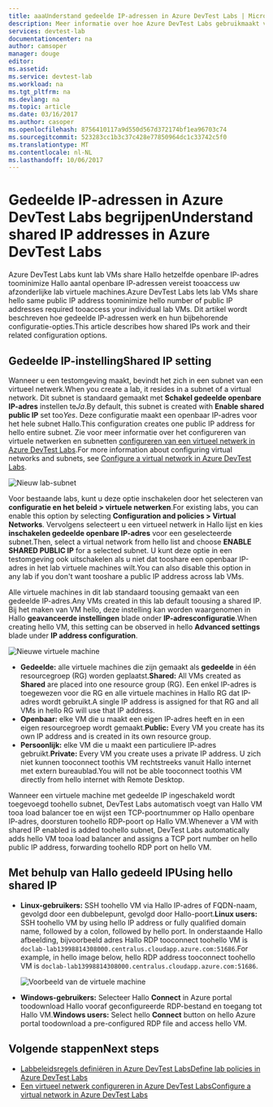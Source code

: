 ```yaml
---
title: aaaUnderstand gedeelde IP-adressen in Azure DevTest Labs | Microsoft Docs
description: Meer informatie over hoe Azure DevTest Labs gebruikmaakt van gedeelde IP-adressen toominimize Hallo openbare IP-adressen vereist tooaccess uw lab virtuele machines.
services: devtest-lab
documentationcenter: na
author: camsoper
manager: douge
editor: 
ms.assetid: 
ms.service: devtest-lab
ms.workload: na
ms.tgt_pltfrm: na
ms.devlang: na
ms.topic: article
ms.date: 03/16/2017
ms.author: casoper
ms.openlocfilehash: 8756410117a9d550d567d372174bf1ea96703c74
ms.sourcegitcommit: 523283cc1b3c37c428e77850964dc1c33742c5f0
ms.translationtype: MT
ms.contentlocale: nl-NL
ms.lasthandoff: 10/06/2017
---
```

# <a name="understand-shared-ip-addresses-in-azure-devtest-labs"></a><span data-ttu-id="be7d1-103">Gedeelde IP-adressen in Azure DevTest Labs begrijpen</span><span class="sxs-lookup"><span data-stu-id="be7d1-103">Understand shared IP addresses in Azure DevTest Labs</span></span>

<span data-ttu-id="be7d1-104">Azure DevTest Labs kunt lab VMs share Hallo hetzelfde openbare IP-adres toominimize Hallo aantal openbare IP-adressen vereist tooaccess uw afzonderlijke lab virtuele machines.</span><span class="sxs-lookup"><span data-stu-id="be7d1-104">Azure DevTest Labs lets lab VMs share hello same public IP address toominimize hello number of public IP addresses required tooaccess your individual lab VMs.</span></span>  <span data-ttu-id="be7d1-105">Dit artikel wordt beschreven hoe gedeelde IP-adressen werk en hun bijbehorende configuratie-opties.</span><span class="sxs-lookup"><span data-stu-id="be7d1-105">This article describes how shared IPs work and their related configuration options.</span></span>

## <a name="shared-ip-setting"></a><span data-ttu-id="be7d1-106">Gedeelde IP-instelling</span><span class="sxs-lookup"><span data-stu-id="be7d1-106">Shared IP setting</span></span>

<span data-ttu-id="be7d1-107">Wanneer u een testomgeving maakt, bevindt het zich in een subnet van een virtueel netwerk.</span><span class="sxs-lookup"><span data-stu-id="be7d1-107">When you create a lab, it resides in a subnet of a virtual network.</span></span>  <span data-ttu-id="be7d1-108">Dit subnet is standaard gemaakt met **Schakel gedeelde openbare IP-adres** instellen te*Ja*.</span><span class="sxs-lookup"><span data-stu-id="be7d1-108">By default, this subnet is created with **Enable shared public IP** set too*Yes*.</span></span>  <span data-ttu-id="be7d1-109">Deze configuratie maakt een openbaar IP-adres voor het hele subnet Hallo.</span><span class="sxs-lookup"><span data-stu-id="be7d1-109">This configuration creates one public IP address for hello entire subnet.</span></span>  <span data-ttu-id="be7d1-110">Zie voor meer informatie over het configureren van virtuele netwerken en subnetten [configureren van een virtueel netwerk in Azure DevTest Labs](devtest-lab-configure-vnet.md).</span><span class="sxs-lookup"><span data-stu-id="be7d1-110">For more information about configuring virtual networks and subnets, see [Configure a virtual network in Azure DevTest Labs](devtest-lab-configure-vnet.md).</span></span>

![Nieuw lab-subnet](media/devtest-lab-shared-ip/lab-subnet.png)

<span data-ttu-id="be7d1-112">Voor bestaande labs, kunt u deze optie inschakelen door het selecteren van **configuratie en het beleid > virtuele netwerken**.</span><span class="sxs-lookup"><span data-stu-id="be7d1-112">For existing labs, you can enable this option by selecting **Configuration and policies > Virtual Networks**.</span></span> <span data-ttu-id="be7d1-113">Vervolgens selecteert u een virtueel netwerk in Hallo lijst en kies **inschakelen gedeelde openbare IP-adres** voor een geselecteerde subnet.</span><span class="sxs-lookup"><span data-stu-id="be7d1-113">Then, select a virtual network from hello list and choose **ENABLE SHARED PUBLIC IP** for a selected subnet.</span></span> <span data-ttu-id="be7d1-114">U kunt deze optie in een testomgeving ook uitschakelen als u niet dat tooshare een openbaar IP-adres in het lab virtuele machines wilt.</span><span class="sxs-lookup"><span data-stu-id="be7d1-114">You can also disable this option in any lab if you don't want tooshare a public IP address across lab VMs.</span></span>

<span data-ttu-id="be7d1-115">Alle virtuele machines in dit lab standaard toousing gemaakt van een gedeelde IP-adres.</span><span class="sxs-lookup"><span data-stu-id="be7d1-115">Any VMs created in this lab default toousing a shared IP.</span></span>  <span data-ttu-id="be7d1-116">Bij het maken van VM hello, deze instelling kan worden waargenomen in Hallo **geavanceerde instellingen** blade onder **IP-adresconfiguratie**.</span><span class="sxs-lookup"><span data-stu-id="be7d1-116">When creating hello VM, this setting can be observed in hello **Advanced settings** blade under **IP address configuration**.</span></span>

![Nieuwe virtuele machine](media/devtest-lab-shared-ip/new-vm.png)

- <span data-ttu-id="be7d1-118">**Gedeelde:** alle virtuele machines die zijn gemaakt als **gedeelde** in één resourcegroep (RG) worden geplaatst.</span><span class="sxs-lookup"><span data-stu-id="be7d1-118">**Shared:** All VMs created as **Shared** are placed into one resource group (RG).</span></span> <span data-ttu-id="be7d1-119">Een enkel IP-adres is toegewezen voor die RG en alle virtuele machines in Hallo RG dat IP-adres wordt gebruikt.</span><span class="sxs-lookup"><span data-stu-id="be7d1-119">A single IP address is assigned for that RG and all VMs in hello RG will use that IP address.</span></span>
- <span data-ttu-id="be7d1-120">**Openbaar:** elke VM die u maakt een eigen IP-adres heeft en in een eigen resourcegroep wordt gemaakt.</span><span class="sxs-lookup"><span data-stu-id="be7d1-120">**Public:** Every VM you create has its own IP address and is created in its own resource group.</span></span>
- <span data-ttu-id="be7d1-121">**Persoonlijk:** elke VM die u maakt een particuliere IP-adres gebruikt.</span><span class="sxs-lookup"><span data-stu-id="be7d1-121">**Private:** Every VM you create uses a private IP address.</span></span> <span data-ttu-id="be7d1-122">U zich niet kunnen tooconnect toothis VM rechtstreeks vanuit Hallo internet met extern bureaublad.</span><span class="sxs-lookup"><span data-stu-id="be7d1-122">You will not be able tooconnect toothis VM directly from hello internet with Remote Desktop.</span></span>

<span data-ttu-id="be7d1-123">Wanneer een virtuele machine met gedeelde IP ingeschakeld wordt toegevoegd toohello subnet, DevTest Labs automatisch voegt van Hallo VM tooa load balancer toe en wijst een TCP-poortnummer op Hallo openbare IP-adres, doorsturen toohello RDP-poort op Hallo VM.</span><span class="sxs-lookup"><span data-stu-id="be7d1-123">Whenever a VM with shared IP enabled is added toohello subnet, DevTest Labs automatically adds hello VM tooa load balancer and assigns a TCP port number on hello public IP address, forwarding toohello RDP port on hello VM.</span></span>  

## <a name="using-hello-shared-ip"></a><span data-ttu-id="be7d1-124">Met behulp van Hallo gedeeld IP</span><span class="sxs-lookup"><span data-stu-id="be7d1-124">Using hello shared IP</span></span>

- <span data-ttu-id="be7d1-125">**Linux-gebruikers:** SSH toohello VM via Hallo IP-adres of FQDN-naam, gevolgd door een dubbelepunt, gevolgd door Hallo-poort.</span><span class="sxs-lookup"><span data-stu-id="be7d1-125">**Linux users:** SSH toohello VM by using hello IP address or fully qualified domain name, followed by a colon, followed by hello port.</span></span> <span data-ttu-id="be7d1-126">In onderstaande Hallo afbeelding, bijvoorbeeld adres Hallo RDP tooconnect toohello VM is `doclab-lab13998814308000.centralus.cloudapp.azure.com:51686`.</span><span class="sxs-lookup"><span data-stu-id="be7d1-126">For example, in hello image below, hello RDP address tooconnect toohello VM is `doclab-lab13998814308000.centralus.cloudapp.azure.com:51686`.</span></span>

  ![Voorbeeld van de virtuele machine](media/devtest-lab-shared-ip/vm-info.png)

- <span data-ttu-id="be7d1-128">**Windows-gebruikers:** Selecteer Hallo **Connect** in Azure portal toodownload Hallo vooraf geconfigureerde RDP-bestand en toegang tot Hallo VM.</span><span class="sxs-lookup"><span data-stu-id="be7d1-128">**Windows users:** Select hello **Connect** button on hello Azure portal toodownload a pre-configured RDP file and access hello VM.</span></span>

## <a name="next-steps"></a><span data-ttu-id="be7d1-129">Volgende stappen</span><span class="sxs-lookup"><span data-stu-id="be7d1-129">Next steps</span></span>

* [<span data-ttu-id="be7d1-130">Labbeleidsregels definiëren in Azure DevTest Labs</span><span class="sxs-lookup"><span data-stu-id="be7d1-130">Define lab policies in Azure DevTest Labs</span></span>](devtest-lab-set-lab-policy.md)
* [<span data-ttu-id="be7d1-131">Een virtueel netwerk configureren in Azure DevTest Labs</span><span class="sxs-lookup"><span data-stu-id="be7d1-131">Configure a virtual network in Azure DevTest Labs</span></span>](devtest-lab-configure-vnet.md)





